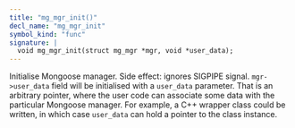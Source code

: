 ```yaml
---
title: "mg_mgr_init()"
decl_name: "mg_mgr_init"
symbol_kind: "func"
signature: |
  void mg_mgr_init(struct mg_mgr *mgr, void *user_data);
---
```


Initialise Mongoose manager. Side effect: ignores SIGPIPE signal.
`mgr->user_data` field will be initialised with a `user_data` parameter.
That is an arbitrary pointer, where the user code can associate some data
with the particular Mongoose manager. For example, a C++ wrapper class
could be written, in which case `user_data` can hold a pointer to the
class instance. 

